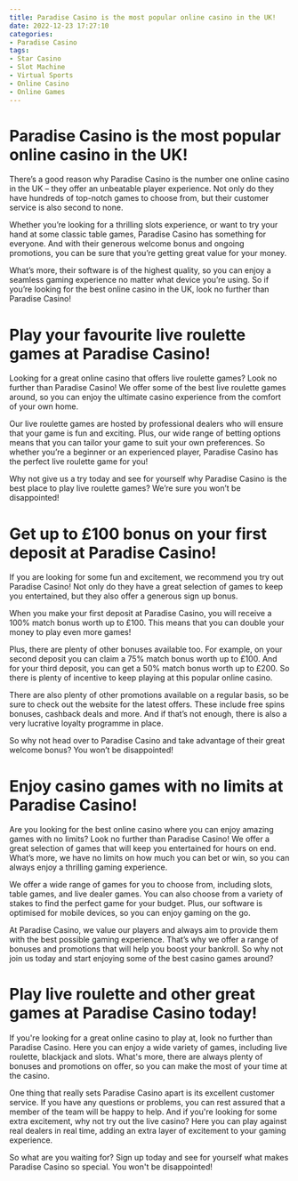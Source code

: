 ```yaml
---
title: Paradise Casino is the most popular online casino in the UK!
date: 2022-12-23 17:27:10
categories:
- Paradise Casino
tags:
- Star Casino
- Slot Machine
- Virtual Sports
- Online Casino
- Online Games
---
```



#  Paradise Casino is the most popular online casino in the UK!

There’s a good reason why Paradise Casino is the number one online casino in the UK – they offer an unbeatable player experience. Not only do they have hundreds of top-notch games to choose from, but their customer service is also second to none.

Whether you’re looking for a thrilling slots experience, or want to try your hand at some classic table games, Paradise Casino has something for everyone. And with their generous welcome bonus and ongoing promotions, you can be sure that you’re getting great value for your money.

What’s more, their software is of the highest quality, so you can enjoy a seamless gaming experience no matter what device you’re using. So if you’re looking for the best online casino in the UK, look no further than Paradise Casino!

#  Play your favourite live roulette games at Paradise Casino!

Looking for a great online casino that offers live roulette games? Look no further than Paradise Casino! We offer some of the best live roulette games around, so you can enjoy the ultimate casino experience from the comfort of your own home.

Our live roulette games are hosted by professional dealers who will ensure that your game is fun and exciting. Plus, our wide range of betting options means that you can tailor your game to suit your own preferences. So whether you’re a beginner or an experienced player, Paradise Casino has the perfect live roulette game for you!

Why not give us a try today and see for yourself why Paradise Casino is the best place to play live roulette games? We’re sure you won’t be disappointed!

#  Get up to £100 bonus on your first deposit at Paradise Casino!

If you are looking for some fun and excitement, we recommend you try out Paradise Casino! Not only do they have a great selection of games to keep you entertained, but they also offer a generous sign up bonus.

When you make your first deposit at Paradise Casino, you will receive a 100% match bonus worth up to £100. This means that you can double your money to play even more games!

Plus, there are plenty of other bonuses available too. For example, on your second deposit you can claim a 75% match bonus worth up to £100. And for your third deposit, you can get a 50% match bonus worth up to £200. So there is plenty of incentive to keep playing at this popular online casino.

There are also plenty of other promotions available on a regular basis, so be sure to check out the website for the latest offers. These include free spins bonuses, cashback deals and more. And if that’s not enough, there is also a very lucrative loyalty programme in place.

So why not head over to Paradise Casino and take advantage of their great welcome bonus? You won’t be disappointed!

#  Enjoy casino games with no limits at Paradise Casino!

Are you looking for the best online casino where you can enjoy amazing games with no limits? Look no further than Paradise Casino! We offer a great selection of games that will keep you entertained for hours on end. What’s more, we have no limits on how much you can bet or win, so you can always enjoy a thrilling gaming experience.

We offer a wide range of games for you to choose from, including slots, table games, and live dealer games. You can also choose from a variety of stakes to find the perfect game for your budget. Plus, our software is optimised for mobile devices, so you can enjoy gaming on the go.

At Paradise Casino, we value our players and always aim to provide them with the best possible gaming experience. That’s why we offer a range of bonuses and promotions that will help you boost your bankroll. So why not join us today and start enjoying some of the best casino games around?

#  Play live roulette and other great games at Paradise Casino today!

If you're looking for a great online casino to play at, look no further than Paradise Casino. Here you can enjoy a wide variety of games, including live roulette, blackjack and slots. What's more, there are always plenty of bonuses and promotions on offer, so you can make the most of your time at the casino.

One thing that really sets Paradise Casino apart is its excellent customer service. If you have any questions or problems, you can rest assured that a member of the team will be happy to help. And if you're looking for some extra excitement, why not try out the live casino? Here you can play against real dealers in real time, adding an extra layer of excitement to your gaming experience.

So what are you waiting for? Sign up today and see for yourself what makes Paradise Casino so special. You won't be disappointed!